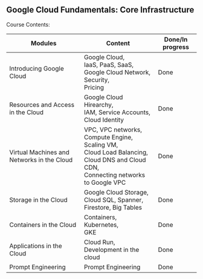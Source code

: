 <h2>Google Cloud Fundamentals: Core Infrastructure</h2>

Course Contents:

| Modules                                        | Content                                                                                                                                             | Done/In progress     |
|------------------------------------------------|-----------------------------------------------------------------------------------------------------------------------------------------------------|----------------------|
| Introducing Google Cloud                       | Google Cloud, <br>IaaS, PaaS, SaaS, <br>Google Cloud Network, <br>Security, <br>Pricing                                                             | Done                 |
| Resources and Access in the Cloud              | Google Cloud Hirearchy, <br>IAM, Service Accounts, Cloud Identity                                                                                   | Done                 |
| Virtual Machines and Networks in the Cloud     | VPC, VPC networks, <br>Compute Engine, Scaling VM, <br>Cloud Load Balancing, <br>Cloud DNS and Cloud CDN, <br>Connecting networks to Google VPC     | Done                 |
| Storage in the Cloud                           | Google Cloud Storage, <br>Cloud SQL, Spanner, Firestore, Big Tables                                                                                 | Done                 |
| Containers in the Cloud                        | Containers, <br>Kubernetes, <br>GKE                                                                                                                 | Done                 |
| Applications in the Cloud                      | Cloud Run, <br>Development in the cloud                                                                                                             | Done                 |
| Prompt Engineering                             | Prompt Engineering                                                                                                                                  | Done                 |

